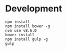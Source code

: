 # Development
```
npm install
npm install bower -g
nvm use v8.6.0
bower install
npm install gulp -g 
gulp
```
